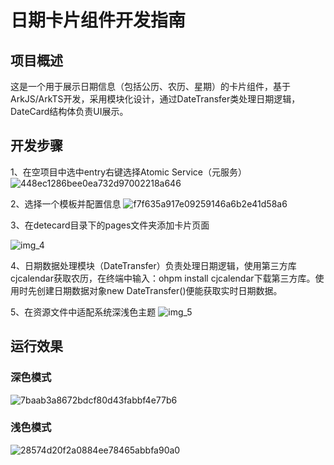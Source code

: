 # 日期卡片组件开发指南

## 项目概述

这是一个用于展示日期信息（包括公历、农历、星期）的卡片组件，基于ArkJS/ArkTS开发，采用模块化设计，通过DateTransfer类处理日期逻辑，DateCard结构体负责UI展示。

## 开发步骤
1、在空项目中选中entry右键选择Atomic Service（元服务）
![448ec1286bee0ea732d97002218a646](https://github.com/user-attachments/assets/16445bca-0528-4ee4-a5eb-998204fd0eb7)

2、选择一个模板并配置信息
![f7f635a917e09259146a6b2e41d58a6](https://github.com/user-attachments/assets/e8127939-9bd0-40f1-99e2-ea9a49ed5e71)


3、在detecard目录下的pages文件夹添加卡片页面

![img_4](https://github.com/user-attachments/assets/ec4bc4ee-b490-4f68-9df4-6e05566f5db6)


4、日期数据处理模块（DateTransfer）负责处理日期逻辑，使用第三方库cjcalendar获取农历，在终端中输入：ohpm install cjcalendar下载第三方库。使用时先创建日期数据对象new DateTransfer()便能获取实时日期数据。

5、在资源文件中适配系统深浅色主题
![img_5](https://github.com/user-attachments/assets/7608aef8-a731-470c-94de-3af2fe246592)


## 运行效果

### 深色模式

![7baab3a8672bdcf80d43fabbf4e77b6](https://github.com/user-attachments/assets/54eff7bf-361e-4bdc-9cde-5f83275094bc)

### 浅色模式
![28574d20f2a0884ee78465abbfa90a0](https://github.com/user-attachments/assets/0d59b5a7-4fe9-4706-94c6-c7a79a2e4f6d)


